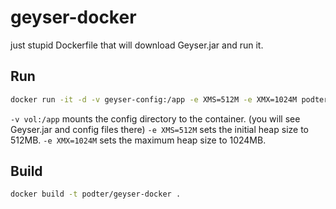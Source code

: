 # geyser-docker
just stupid Dockerfile that will download Geyser.jar and run it.

## Run
```bash
docker run -it -d -v geyser-config:/app -e XMS=512M -e XMX=1024M podter/geyser-docker
```

`-v vol:/app` mounts the config directory to the container. (you will see Geyser.jar and config files there)
`-e XMS=512M` sets the initial heap size to 512MB.
`-e XMX=1024M` sets the maximum heap size to 1024MB.

## Build
```bash
docker build -t podter/geyser-docker .
```
